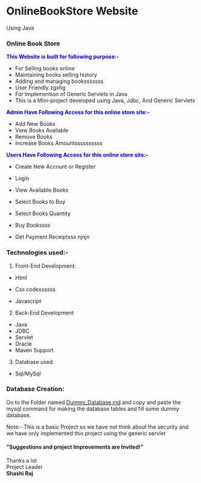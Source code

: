 # OnlineBookStore Website
Using Java 
### Online Book Store
<span style="color:blue">**This Website is built for following purpose:-**</span>
- For Selling books online
- Maintaining books selling history
- Adding and managing booksssssss
- User Friendly
zgxhg
- For Implemention of Generic Servlets in Java
- This is a Mini-project developed using Java, Jdbc, And Generic Servlets

<span style="color:blue">**Admin Have Following Access for this online store site:-**</span>
- Add New Books
- View Books Available
- Remove Books
- Increase Books Amountssssssssss

<span style="color:blue">**Users Have Following Access for this online store site:-**</span>
- Create New Account or Register
- Login
- View Available Books
- Select Books to Buy

- Select Books Quantity
- Buy Bookssss
- Get Payment Receiptxsx
njnjn
### Technologies used:-
1. Front-End Development:
- Html
- Css codessssss

- Javascript

2. Back-End Development
- Java
- JDBC
- Servlet
- Oracle
- Maven Support

3. Database used
- Sql/MySql

### Database Creation:

Go to the Folder named <a href="https://github.com/shashirajraja/onlinebookstore/blob/gh-pages/Dummy_Database.md">Dummy_Database.md</a> and copy and paste the mysql command for making the database tables and fill some dummy database.


Note:- This is a basic Project so we have not think about the security and we have only implemented this project using the generic servlet

#### "Suggestions and project Improvements are Invited!"

<bold>Thanks a lot</bold><br/>
                                                                                                        Project Leader<br/>
                                                                                                         <b>Shashi Raj</b>
